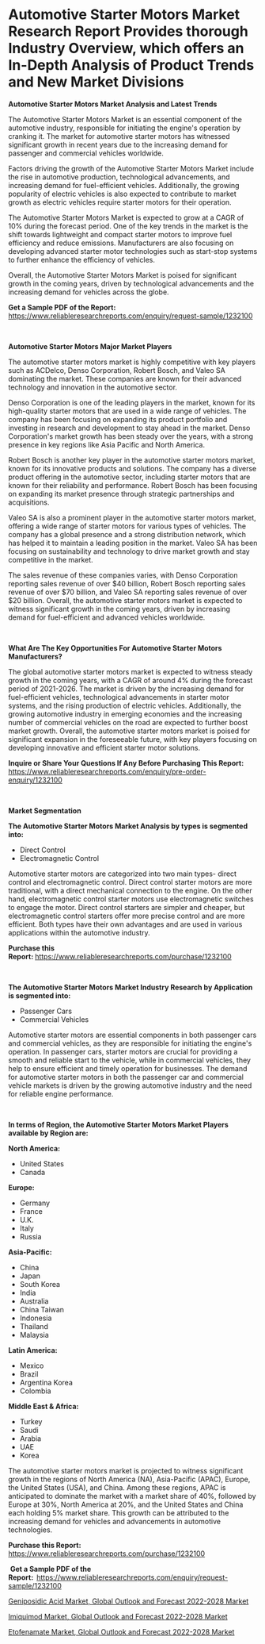 <p><h1>Automotive Starter Motors Market Research Report Provides thorough Industry Overview, which offers an In-Depth Analysis of Product Trends and New Market Divisions</h1></p><p><strong>Automotive Starter Motors Market Analysis and Latest Trends</strong></p>
<p><p>The Automotive Starter Motors Market is an essential component of the automotive industry, responsible for initiating the engine's operation by cranking it. The market for automotive starter motors has witnessed significant growth in recent years due to the increasing demand for passenger and commercial vehicles worldwide. </p><p>Factors driving the growth of the Automotive Starter Motors Market include the rise in automotive production, technological advancements, and increasing demand for fuel-efficient vehicles. Additionally, the growing popularity of electric vehicles is also expected to contribute to market growth as electric vehicles require starter motors for their operation.</p><p>The Automotive Starter Motors Market is expected to grow at a CAGR of 10% during the forecast period. One of the key trends in the market is the shift towards lightweight and compact starter motors to improve fuel efficiency and reduce emissions. Manufacturers are also focusing on developing advanced starter motor technologies such as start-stop systems to further enhance the efficiency of vehicles.</p><p>Overall, the Automotive Starter Motors Market is poised for significant growth in the coming years, driven by technological advancements and the increasing demand for vehicles across the globe.</p></p>
<p><strong>Get a Sample PDF of the Report:&nbsp;</strong> <a href="https://www.reliableresearchreports.com/enquiry/request-sample/1232100">https://www.reliableresearchreports.com/enquiry/request-sample/1232100</a></p>
<p>&nbsp;</p>
<p><strong>Automotive Starter Motors Major Market Players</strong></p>
<p><p>The automotive starter motors market is highly competitive with key players such as ACDelco, Denso Corporation, Robert Bosch, and Valeo SA dominating the market. These companies are known for their advanced technology and innovation in the automotive sector.</p><p>Denso Corporation is one of the leading players in the market, known for its high-quality starter motors that are used in a wide range of vehicles. The company has been focusing on expanding its product portfolio and investing in research and development to stay ahead in the market. Denso Corporation's market growth has been steady over the years, with a strong presence in key regions like Asia Pacific and North America.</p><p>Robert Bosch is another key player in the automotive starter motors market, known for its innovative products and solutions. The company has a diverse product offering in the automotive sector, including starter motors that are known for their reliability and performance. Robert Bosch has been focusing on expanding its market presence through strategic partnerships and acquisitions.</p><p>Valeo SA is also a prominent player in the automotive starter motors market, offering a wide range of starter motors for various types of vehicles. The company has a global presence and a strong distribution network, which has helped it to maintain a leading position in the market. Valeo SA has been focusing on sustainability and technology to drive market growth and stay competitive in the market.</p><p>The sales revenue of these companies varies, with Denso Corporation reporting sales revenue of over $40 billion, Robert Bosch reporting sales revenue of over $70 billion, and Valeo SA reporting sales revenue of over $20 billion. Overall, the automotive starter motors market is expected to witness significant growth in the coming years, driven by increasing demand for fuel-efficient and advanced vehicles worldwide.</p></p>
<p>&nbsp;</p>
<p><strong>What Are The Key Opportunities For Automotive Starter Motors Manufacturers?</strong></p>
<p><p>The global automotive starter motors market is expected to witness steady growth in the coming years, with a CAGR of around 4% during the forecast period of 2021-2026. The market is driven by the increasing demand for fuel-efficient vehicles, technological advancements in starter motor systems, and the rising production of electric vehicles. Additionally, the growing automotive industry in emerging economies and the increasing number of commercial vehicles on the road are expected to further boost market growth. Overall, the automotive starter motors market is poised for significant expansion in the foreseeable future, with key players focusing on developing innovative and efficient starter motor solutions.</p></p>
<p><strong>Inquire or Share Your Questions If Any Before Purchasing This Report:</strong> <a href="https://www.reliableresearchreports.com/enquiry/pre-order-enquiry/1232100">https://www.reliableresearchreports.com/enquiry/pre-order-enquiry/1232100</a></p>
<p>&nbsp;</p>
<p><strong>Market Segmentation</strong></p>
<p><strong>The Automotive Starter Motors Market Analysis by types is segmented into:</strong></p>
<p><ul><li>Direct Control</li><li>Electromagnetic Control</li></ul></p>
<p><p>Automotive starter motors are categorized into two main types- direct control and electromagnetic control. Direct control starter motors are more traditional, with a direct mechanical connection to the engine. On the other hand, electromagnetic control starter motors use electromagnetic switches to engage the motor. Direct control starters are simpler and cheaper, but electromagnetic control starters offer more precise control and are more efficient. Both types have their own advantages and are used in various applications within the automotive industry.</p></p>
<p><strong>Purchase this Report:&nbsp;</strong><a href="https://www.reliableresearchreports.com/purchase/1232100">https://www.reliableresearchreports.com/purchase/1232100</a></p>
<p>&nbsp;</p>
<p><strong>The Automotive Starter Motors Market Industry Research by Application is segmented into:</strong></p>
<p><ul><li>Passenger Cars</li><li>Commercial Vehicles</li></ul></p>
<p><p>Automotive starter motors are essential components in both passenger cars and commercial vehicles, as they are responsible for initiating the engine's operation. In passenger cars, starter motors are crucial for providing a smooth and reliable start to the vehicle, while in commercial vehicles, they help to ensure efficient and timely operation for businesses. The demand for automotive starter motors in both the passenger car and commercial vehicle markets is driven by the growing automotive industry and the need for reliable engine performance.</p></p>
<p>&nbsp;</p>
<p><strong>In terms of Region, the Automotive Starter Motors Market Players available by Region are:</strong></p>
<p>
    <p> <strong> North America: </strong>
        <ul>
            <li>United States</li>
            <li>Canada</li>
        </ul>
        </p> 
    <p> <strong> Europe: </strong>
        <ul>
            <li>Germany</li>
            <li>France</li>
            <li>U.K.</li>
            <li>Italy</li>
            <li>Russia</li>
        </ul>
        </p> 
    <p> <strong> Asia-Pacific: </strong>
        <ul>
            <li>China</li>
            <li>Japan</li>
            <li>South Korea</li>
            <li>India</li>
            <li>Australia</li>
            <li>China Taiwan</li>
            <li>Indonesia</li>
            <li>Thailand</li>
            <li>Malaysia</li>
        </ul>
        </p> 
    <p> <strong> Latin America: </strong>
        <ul>
            <li>Mexico</li>
            <li>Brazil</li>
            <li>Argentina Korea</li>
            <li>Colombia</li>
        </ul>
        </p> 
    <p> <strong> Middle East & Africa: </strong>
        <ul>
            <li>Turkey</li>
            <li>Saudi</li>
            <li>Arabia</li>
            <li>UAE</li>
            <li>Korea</li>
        </ul>
    </p>
    </p>
<p><p>The automotive starter motors market is projected to witness significant growth in the regions of North America (NA), Asia-Pacific (APAC), Europe, the United States (USA), and China. Among these regions, APAC is anticipated to dominate the market with a market share of 40%, followed by Europe at 30%, North America at 20%, and the United States and China each holding 5% market share. This growth can be attributed to the increasing demand for vehicles and advancements in automotive technologies.</p></p>
<p><strong>Purchase this Report: </strong><a href="https://www.reliableresearchreports.com/purchase/1232100">https://www.reliableresearchreports.com/purchase/1232100</a></p>
<p>&nbsp;<strong>Get a Sample PDF of the Report:&nbsp;&nbsp;</strong><a href="https://www.reliableresearchreports.com/enquiry/request-sample/1232100">https://www.reliableresearchreports.com/enquiry/request-sample/1232100</a></p>
<p><strong></strong></p>
<p><p><a href="https://view.publitas.com/reportprime-1/geniposidic-acid-market-global-outlook-and-forecast-2022-2028-market-research-report-provides-critical-insights-that-can-help-shape-business-development-and-investment-strategies/">Geniposidic Acid Market, Global Outlook and Forecast 2022-2028 Market</a></p><p><a href="https://view.publitas.com/reportprime-1/imiquimod-market-global-outlook-and-forecast-2022-2028-market-size-share-trends-analysis-report-by-application-regional-outlook-competitive-strategies-and-segment-forecasts-2023-2030/">Imiquimod Market, Global Outlook and Forecast 2022-2028 Market</a></p><p><a href="https://view.publitas.com/reportprime-1/etofenamate-market-global-outlook-and-forecast-2022-2028-market-size-and-growth-market-segmentation-regional-and-country-breakdowns-and-market-trends-for-period-from-2023-2030/">Etofenamate Market, Global Outlook and Forecast 2022-2028 Market</a></p></p>